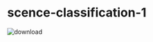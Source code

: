 # scence-classification-1

![download](https://user-images.githubusercontent.com/64133533/107073388-9c297100-67e7-11eb-8011-f33309e12cbc.png)
